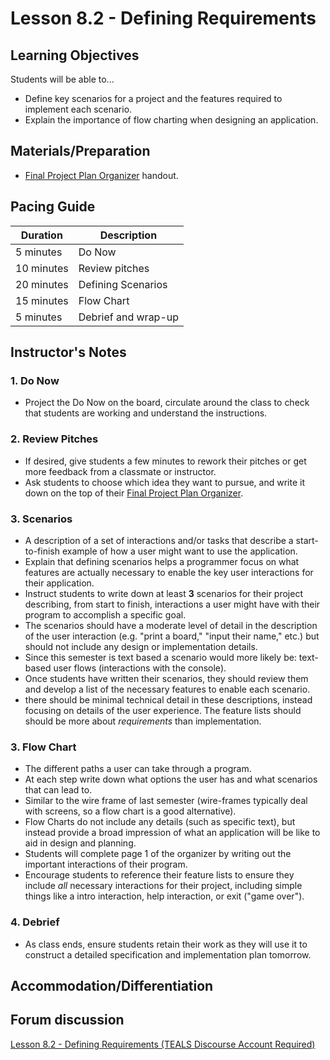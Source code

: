 # Lesson 8.2 - Defining Requirements

## Learning Objectives

Students will be able to...

* Define key scenarios for a project and the features required to implement each scenario.
* Explain the importance of flow charting when designing an application.

## Materials/Preparation

* [Final Project Plan Organizer][] handout.

## Pacing Guide

| Duration  | Description                                   |
| --------- | --------------------------------------------- |
| 5 minutes | Do Now |
| 10 minutes | Review pitches |
| 20 minutes | Defining Scenarios |
| 15 minutes | Flow Chart |
| 5 minutes | Debrief and wrap-up|

## Instructor's Notes

### 1. Do Now

* Project the Do Now on the board, circulate around the class to check that students are working and understand the instructions.

### 2. Review Pitches

* If desired, give students a few minutes to rework their pitches or get more feedback from a classmate or instructor.
* Ask students to choose which idea they want to pursue, and write it down on the top of their [Final Project Plan Organizer][].

### 3. Scenarios

* A description of a set of interactions and/or tasks that describe a start-to-finish example of how a user might want to use the application.
* Explain that defining scenarios helps a programmer focus on what features are actually necessary to enable the key user interactions for their application.
* Instruct students to write down at least **3** scenarios for their project describing, from start to finish, interactions a user might have with their program to accomplish a specific goal.
* The scenarios should have a moderate level of detail in the description of the user interaction (e.g. "print a board," "input their name," etc.) but should not include any design or implementation details.
* Since this semester is text based a scenario would more likely be: text-based user flows (interactions with the console).
* Once students have written their scenarios, they should review them and develop a list of the necessary features to enable each scenario.
* there should be minimal technical detail in these descriptions, instead focusing on details of the user experience.  The feature lists should should be more about _requirements_ than implementation.

### 3. Flow Chart

* The different paths a user can take through a program.
* At each step write down what options the user has and what scenarios that can lead to.
* Similar to the wire frame of last semester (wire-frames typically deal with screens, so a flow chart is a good alternative).
* Flow Charts do not include any details (such as specific text), but instead provide a broad impression of what an application will be like to aid in design and planning.
* Students will complete page 1 of the organizer by writing out the important interactions of their program.
* Encourage students to reference their feature lists to ensure they include _all_ necessary interactions for their project, including simple things like a intro interaction, help interaction, or exit ("game over").

### 4. Debrief

* As class ends, ensure students retain their work as they will use it to construct a detailed specification and implementation plan tomorrow.

## Accommodation/Differentiation

[Final Project Plan Organizer]:https://teals-introcs.gitbooks.io/2nd-semester-introduction-to-computer-science-pri/content/units/8_unit/final_project_plan_organizer.docx
[Final Project Development Plan]:https://teals-introcs.gitbooks.io/2nd-semester-introduction-to-computer-science-pri/content/units/8_unit/final_project_development_plan.docx

## Forum discussion

[Lesson 8.2 - Defining Requirements (TEALS Discourse Account Required)](https://forums.tealsk12.org/c/2nd-semester-unit-8-final-project/lesson-8-02-defining-requirements)
